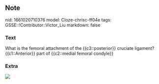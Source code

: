## Note
nid: 1661020710376
model: Cloze-chrisc-ff04e
tags: GSSE::!Contributor::Victor_Liu
markdown: false

### Text
What is the femoral attachment of the {{c3::posterior}} cruciate
ligament? {{c1::Anterior}} part of {{c2::medial femoral condyle}}

### Extra
<img src="paste-b7d0804a949bd637fd1cc3d88b727554ba4806ba.jpg">
